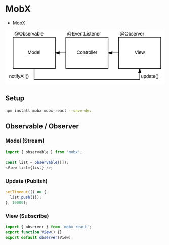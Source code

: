 # MobX

- [MobX](https://github.com/mobxjs/mobx)

![Observable](observable.png)

## Setup

```bash
npm install mobx mobx-react --save-dev
```

## Observable / Observer

### Model (Stream)

```javascript
import { observable } from 'mobx';

const list = observable([]);
<View list={list} />;
```

### Update (Publish)

```javascript
setTimeout(() => {
  list.push({});
}, 10000);
```

### View (Subscribe)

```javascript
import { observer } from 'mobx-react';
export function View() {}
export default observer(View);
```
